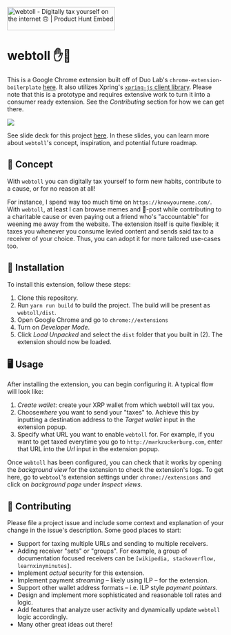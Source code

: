 <a href="https://www.producthunt.com/posts/webtoll?utm_source=badge-featured&utm_medium=badge&utm_souce=badge-webtoll" target="_blank"><img src="https://api.producthunt.com/widgets/embed-image/v1/featured.svg?post_id=177466&theme=light" alt="webtoll - Digitally tax yourself on the internet 🙃 | Product Hunt Embed" style="width: 250px; height: 54px;" width="250px" height="54px" /></a>

# webtoll ✋💸

This is a Google Chrome extension built off of Duo Lab's `chrome-extension-boilerplate` [here](https://github.com/duo-labs/chrome-extension-boilerplate). It also utilizes Xpring's [`xpring-js` client library](https://github.com/xpring-eng/Xpring-JS/). Please note that this is a prototype and requires extensive work to turn it into a consumer ready extension. See the *Contributing* section for how we can get there.

![](https://media.giphy.com/media/3ov9jNziFTMfzSumAw/giphy.gif)

See slide deck for this project [here](https://docs.google.com/presentation/d/1jYo8RV8hFho-oK-p2wL3qJ-ZDgc9yJj6VOyEisS5hEY/edit?usp=sharing). In these slides, you can learn more about `webtoll`'s concept, inspiration, and potential future roadmap.

## 📝 Concept

With `webtoll` you can digitally tax yourself to form new habits, contribute to a cause, or for no reason at all!

For instance, I spend way too much time on `https://knowyourmeme.com/`. With `webtoll`, at least I can browse memes and 💩-post while contributing to a charitable cause or even paying out a friend who's "accountable" for weening me away from the website. The extension itself is quite flexible; it taxes you whenever you consume levied content and sends said tax to a receiver of your choice. Thus, you can adopt it for more tailored use-cases too.

## 🧰 Installation

To install this extension, follow these steps:
1. Clone this repository.
2. Run `yarn run build` to build the project. The build will be present as `webtoll/dist`.
3. Open Google Chrome and go to `chrome://extensions`
4. Turn on *Developer Mode*.
5. Click *Load Unpacked* and select the `dist` folder that you built in (2). The extension should now be loaded.

## 🖥 Usage

After installing the extension, you can begin configuring it. A typical flow will look like:
1. *Create wallet*: create your XRP wallet from which webtoll will tax you.
2. Choose*where* you want to send your "taxes" to. Achieve this by inputting a destination address to the *Target wallet* input in the extension popup.
3. Specify what URL you want to enable `webtoll` for. For example, if you want to get taxed everytime you go to `http://markzuckerburg.com`, enter that URL into the *Url* input in the extension popup.

Once `webtoll` has been configured, you can check that it works by opening the *background view* for the extension to check the extension's logs. To get here, go to `webtool`'s extension settings under `chrome://extensions` and click on *background page* under *Inspect views*.

## 👋 Contributing

Please file a project issue and include some context and explanation of your change in the issue's description. Some good places to start:
* Support for taxing multiple URLs and sending to multiple receivers.
* Adding receiver "sets" or "groups". For example, a group of documentation focused receivers can be `[wikipedia, stackoverflow, learnxinyminutes]`.
* Implement *actual* security for this extension.
* Implement payment *streaming* – likely using ILP – for the extension.
* Support other wallet address formats – i.e. ILP style *payment pointers*.
* Design and implement more sophisticated and reasonable toll rates and logic.
* Add features that analyze user activity and dynamically update `webtoll` logic accordingly.
* Many other great ideas out there!
